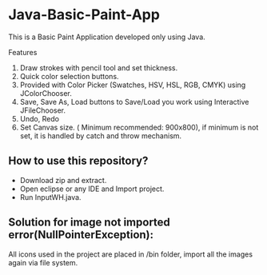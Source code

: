 # Java-Basic-Paint-App

This is a Basic Paint Application developed only using Java.

Features

1. Draw strokes with pencil tool and set thickness.
2. Quick color selection buttons.
3. Provided with Color Picker (Swatches, HSV, HSL, RGB, CMYK) using JColorChooser.
4. Save, Save As, Load buttons to Save/Load you work using Interactive JFileChooser.
5. Undo, Redo
6. Set Canvas size. ( Minimum recommended: 900x800), if minimum is not set, it is handled by catch and throw mechanism.



## How to use this repository?

* Download zip and extract.
* Open eclipse or any IDE and Import project.
* Run InputWH.java.

## Solution for image not imported error(NullPointerException):

All icons used in the project are placed in /bin folder, import all the images again via file system.

